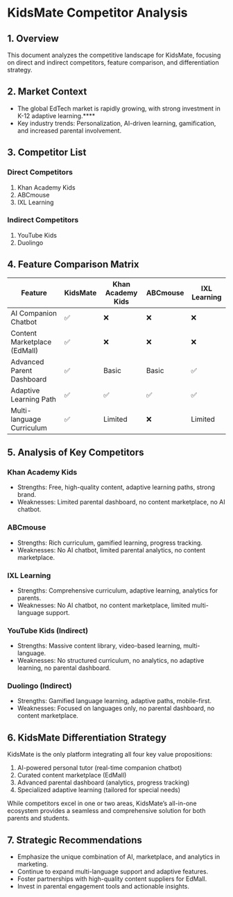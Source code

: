 # KidsMate Competitor Analysis

## 1. Overview
This document analyzes the competitive landscape for KidsMate, focusing on direct and indirect competitors, feature comparison, and differentiation strategy.

## 2. Market Context
- The global EdTech market is rapidly growing, with strong investment in K-12 adaptive learning.****
- Key industry trends: Personalization, AI-driven learning, gamification, and increased parental involvement.

## 3. Competitor List
### Direct Competitors
1. Khan Academy Kids
2. ABCmouse
3. IXL Learning

### Indirect Competitors
1. YouTube Kids
2. Duolingo

## 4. Feature Comparison Matrix
| Feature                      | KidsMate | Khan Academy Kids | ABCmouse | IXL Learning |
| ---------------------------- | -------- | ----------------- | -------- | ------------ |
| AI Companion Chatbot         | ✅        | ❌                 | ❌        | ❌            |
| Content Marketplace (EdMall) | ✅        | ❌                 | ❌        | ❌            |
| Advanced Parent Dashboard    | ✅        | Basic             | Basic    | ✅            |
| Adaptive Learning Path       | ✅        | ✅                 | ✅        | ✅            |
| Multi-language Curriculum    | ✅        | Limited           | ❌        | Limited      |

## 5. Analysis of Key Competitors
### Khan Academy Kids
- Strengths: Free, high-quality content, adaptive learning paths, strong brand.
- Weaknesses: Limited parental dashboard, no content marketplace, no AI chatbot.

### ABCmouse
- Strengths: Rich curriculum, gamified learning, progress tracking.
- Weaknesses: No AI chatbot, limited parental analytics, no content marketplace.

### IXL Learning
- Strengths: Comprehensive curriculum, adaptive learning, analytics for parents.
- Weaknesses: No AI chatbot, no content marketplace, limited multi-language support.

### YouTube Kids (Indirect)
- Strengths: Massive content library, video-based learning, multi-language.
- Weaknesses: No structured curriculum, no analytics, no adaptive learning, no parental dashboard.

### Duolingo (Indirect)
- Strengths: Gamified language learning, adaptive paths, mobile-first.
- Weaknesses: Focused on languages only, no parental dashboard, no content marketplace.

## 6. KidsMate Differentiation Strategy
KidsMate is the only platform integrating all four key value propositions:
1. AI-powered personal tutor (real-time companion chatbot)
2. Curated content marketplace (EdMall)
3. Advanced parental dashboard (analytics, progress tracking)
4. Specialized adaptive learning (tailored for special needs)

While competitors excel in one or two areas, KidsMate’s all-in-one ecosystem provides a seamless and comprehensive solution for both parents and students.

## 7. Strategic Recommendations
- Emphasize the unique combination of AI, marketplace, and analytics in marketing.
- Continue to expand multi-language support and adaptive features.
- Foster partnerships with high-quality content suppliers for EdMall.
- Invest in parental engagement tools and actionable insights.
